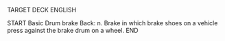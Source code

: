 TARGET DECK
ENGLISH

START
Basic
Drum brake
Back: n. Brake in which brake shoes on a vehicle press against the brake drum on a wheel.
END
